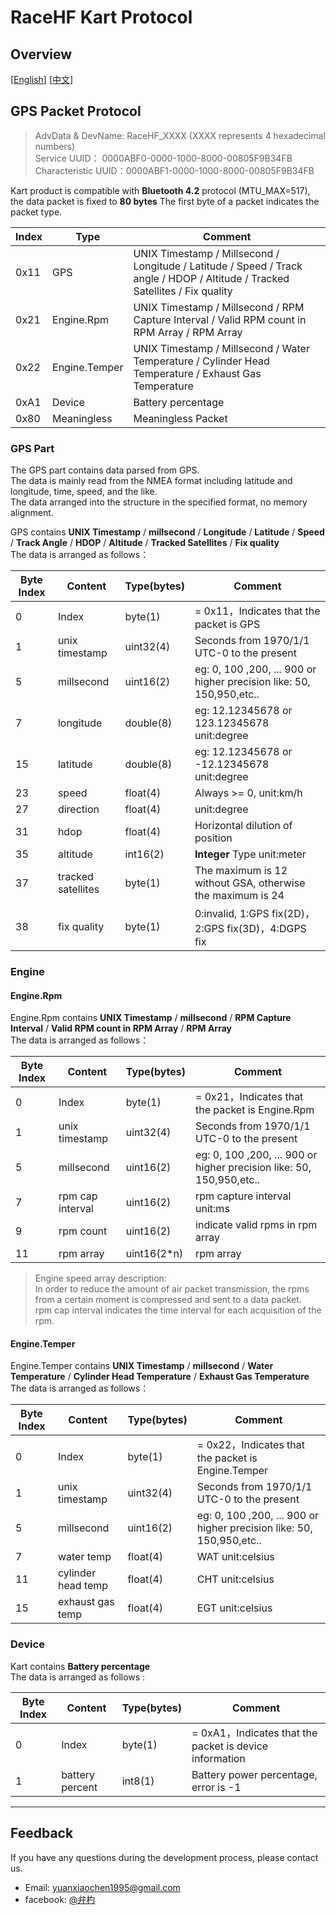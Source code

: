 # RaceHF Kart Protocol

## Overview

\[[English](README.md)\]
[[中文](README_zh.md)\]

## GPS Packet Protocol

> AdvData & DevName:   RaceHF_XXXX (XXXX represents 4 hexadecimal numbers)  
> Service UUID：       0000ABF0-0000-1000-8000-00805F9B34FB  
> Characteristic UUID：0000ABF1-0000-1000-8000-00805F9B34FB

Kart product is compatible with **Bluetooth 4.2** protocol (MTU_MAX=517),
the data packet is fixed to **80 bytes** The first byte of a packet indicates the packet type.

Index | Type            | Comment
---   | ---             | ---
0x11  | GPS             | UNIX Timestamp / Millsecond / Longitude / Latitude / Speed / Track angle / HDOP / Altitude / Tracked Satellites / Fix quality
0x21  | Engine.Rpm      | UNIX Timestamp / Millsecond / RPM Capture Interval / Valid RPM count in RPM Array / RPM Array
0x22  | Engine.Temper   | UNIX Timestamp / Millsecond / Water Temperature / Cylinder Head Temperature / Exhaust Gas Temperature
0xA1  | Device          | Battery percentage
0x80  | Meaningless     | Meaningless Packet

### GPS Part

The GPS part contains data parsed from GPS.  
The data is mainly read from the NMEA format including latitude and longitude, time, speed, and the like.  
The data arranged into the structure in the specified format, no memory alignment.

GPS contains **UNIX Timestamp** / **millsecond**  / **Longitude** / **Latitude** / **Speed** / **Track Angle** / **HDOP** / **Altitude** / **Tracked Satellites**  / **Fix quality**  
The data is arranged as follows：

Byte Index | Content             | Type(bytes) | Comment
---        | ---                 | ---         | ---
0          | Index               | byte(1)     | = 0x11，Indicates that the packet is GPS
1          | unix timestamp      | uint32(4)   | Seconds from 1970/1/1 UTC-0 to the present
5          | millsecond          | uint16(2)   | eg: 0, 100 ,200, ... 900 or higher precision like: 50, 150,950,etc..
7          | longitude           | double(8)   | eg: 12.12345678 or 123.12345678 unit:degree
15         | latitude            | double(8)   | eg: 12.12345678 or -12.12345678 unit:degree
23         | speed               | float(4)    | Always >= 0, unit:km/h
27         | direction           | float(4)    | unit:degree
31         | hdop                | float(4)    | Horizontal dilution of position
35         | altitude            | int16(2)    | **Integer** Type unit:meter
37         | tracked satellites  | byte(1)     | The maximum is 12 without GSA, otherwise the maximum is 24
38         | fix quality         | byte(1)     | 0:invalid, 1:GPS fix(2D)，2:GPS fix(3D)，4:DGPS fix

### Engine

#### Engine.Rpm

Engine.Rpm contains **UNIX Timestamp** / **millsecond** / **RPM Capture Interval** / **Valid RPM count in RPM Array** / **RPM Array**  
The data is arranged as follows：

Byte Index | Content             | Type(bytes) | Comment
---        | ---                 | ---         | ---
0          | Index               | byte(1)     | = 0x21，Indicates that the packet is Engine.Rpm
1          | unix timestamp      | uint32(4)   | Seconds from 1970/1/1 UTC-0 to the present
5          | millsecond          | uint16(2)   | eg: 0, 100 ,200, ... 900 or higher precision like: 50, 150,950,etc..
7          | rpm cap interval    | uint16(2)   | rpm capture interval unit:ms
9          | rpm count           | uint16(2)   | indicate valid rpms in rpm array
11         | rpm array           | uint16(2*n) | rpm array

> Engine speed array description:  
> In order to reduce the amount of air packet transmission, the rpms from a certain moment is compressed and sent to a data packet.  
> rpm cap interval indicates the time interval for each acquisition of the rpm.

#### Engine.Temper

Engine.Temper contains **UNIX Timestamp** / **millsecond**  / **Water Temperature** / **Cylinder Head Temperature** / **Exhaust Gas Temperature**  
The data is arranged as follows：

Byte Index | Content             | Type(bytes) | Comment
---        | ---                 | ---         | ---
0          | Index               | byte(1)     | = 0x22，Indicates that the packet is Engine.Temper
1          | unix timestamp      | uint32(4)   | Seconds from 1970/1/1 UTC-0 to the present
5          | millsecond          | uint16(2)   | eg: 0, 100 ,200, ... 900 or higher precision like: 50, 150,950,etc..
7          | water temp          | float(4)    | WAT unit:celsius
11         | cylinder head temp  | float(4)    | CHT unit:celsius
15         | exhaust gas temp    | float(4)    | EGT unit:celsius

### Device

Kart contains **Battery percentage**  
The data is arranged as follows :

Byte Index | Content             | Type(bytes) | Comment
---        | ---                 | ---         | ---
0          | Index               | byte(1)     | = 0xA1，Indicates that the packet is device information
1          | battery percent     | int8(1)     | Battery power percentage, error is -1

***

## Feedback

If you have any questions during the development process, please contact us.

- Email: [yuanxiaochen1995@gmail.com](yuanxiaochen1995@gmail.com)
- facebook: [@弁杓](https://www.facebook.com/profile.php?id=100015307727134)
